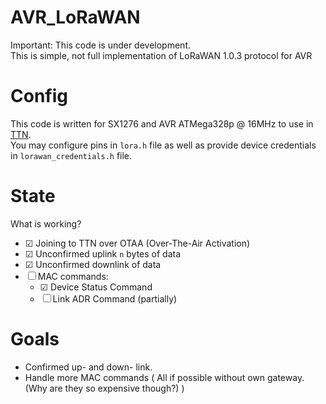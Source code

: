 # AVR_LoRaWAN

Important: This code is under development.
<br />
This is simple, not full implementation of LoRaWAN 1.0.3 protocol for AVR

# Config
This code is written for SX1276 and AVR ATMega328p @ 16MHz to use in [TTN](https://www.thethingsnetwork.org).
<br />
You may configure pins in `lora.h` file as well as provide device credentials in `lorawan_credentials.h` file.

# State
What is working?
- &#9745; Joining to TTN over OTAA (Over-The-Air Activation)
- &#9745; Unconfirmed uplink `n` bytes of data
- &#9745; Unconfirmed downlink of data
- &#9744; MAC commands:
	- &#9745; Device Status Command 
	- &#9744; Link ADR Command (partially)

# Goals
- Confirmed up- and down- link.
- Handle more MAC commands ( All if possible without own gateway. (Why are they so expensive though?) )